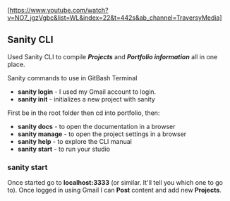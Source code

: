 [https://www.youtube.com/watch?v=NO7_jgzVgbc&list=WL&index=22&t=442s&ab_channel=TraversyMedia]

## Sanity CLI
Used Sanity CLI to compile ***Projects*** and ***Portfolio information*** all in one place.

Sanity commands to use in GitBash Terminal
- **sanity login** - I used my Gmail account to login.
- **sanity init** - initializes a new project with sanity

First be in the root folder then cd into portfolio, then:
- **sanity docs** - to open the documentation in a browser
- **sanity manage** - to open the project settings in a browser
- **sanity help** - to explore the CLI manual
- **sanity start** - to run your studio

### sanity start
Once started go to **localhost:3333** (or similar. It'll tell you which one to go to). Once logged in using Gmail I can **Post** content and add new **Projects**.